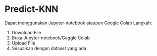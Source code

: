 # Predict-KNN

Dapat menggunakan Jupyter-notebook ataupun Google Colab Langkah:
1. Download File
2. Buka Jupyter-notebook/Goggle Colab
3. Upload File
4. Sesuaikan dengan dataset yang ada

